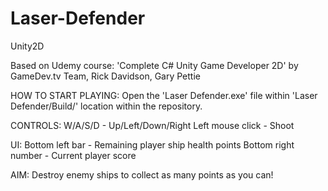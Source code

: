 # Laser-Defender
 Unity2D

Based on Udemy course:
'Complete C# Unity Game Developer 2D' 
by GameDev.tv Team, Rick Davidson, Gary Pettie

HOW TO START PLAYING:
Open the 'Laser Defender.exe' file within 'Laser Defender/Build/' location within the repository. 

CONTROLS:
W/A/S/D - Up/Left/Down/Right
Left mouse click - Shoot

UI:
Bottom left bar - Remaining player ship health points
Bottom right number - Current player score

AIM:
Destroy enemy ships to collect as many points as you can!